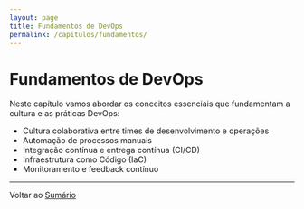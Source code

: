 ```yaml
---
layout: page
title: Fundamentos de DevOps
permalink: /capitulos/fundamentos/
---
```


# Fundamentos de DevOps

Neste capítulo vamos abordar os conceitos essenciais que fundamentam a cultura e as práticas DevOps:

- Cultura colaborativa entre times de desenvolvimento e operações  
- Automação de processos manuais  
- Integração contínua e entrega contínua (CI/CD)  
- Infraestrutura como Código (IaC)  
- Monitoramento e feedback contínuo  


---

Voltar ao [Sumário](../index.md)
